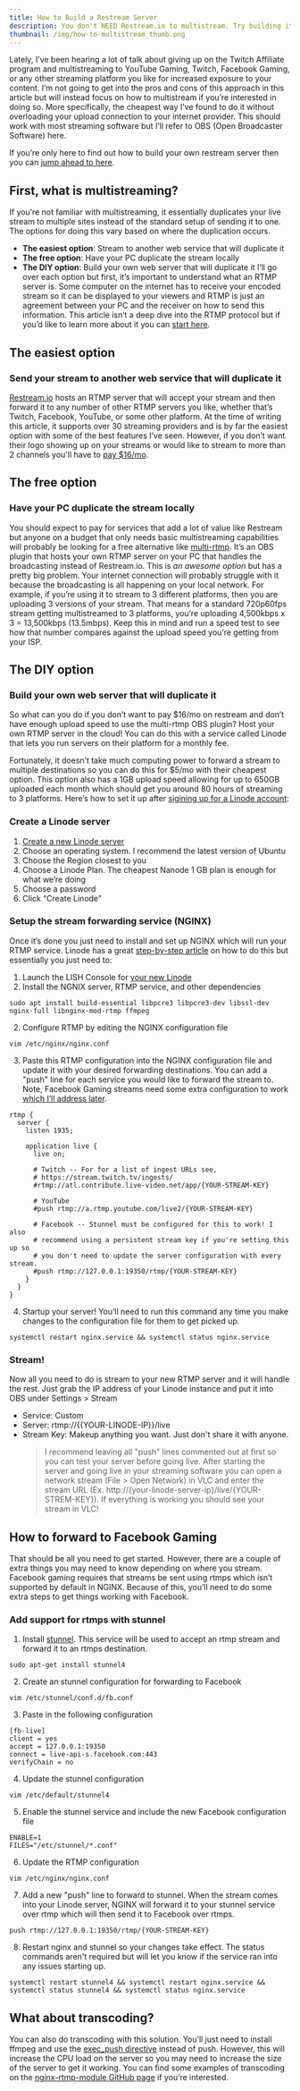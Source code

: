 ```yaml
---
title: How to Build a Restream Server
description: You don't NEED Restream.io to multistream. Try building it yourself for less!
thumbnail: /img/how-to-multistream_thumb.png
---
```


Lately, I’ve been hearing a lot of talk about giving up on the Twitch Affiliate program and multistreaming to YouTube Gaming, Twitch, Facebook Gaming, or any other streaming platform you like for increased exposure to your content. I’m not going to get into the pros and cons of this approach in this article but will instead focus on how to multistream if you’re interested in doing so. More specifically, the cheapest way I’ve found to do it without overloading your upload connection to your internet provider. This should work with most streaming software but I’ll refer to OBS (Open Broadcaster Software) here.

If you’re only here to find out how to build your own restream server then you can [jump ahead to here](#the-diy-option).

## First, what is multistreaming?

If you’re not familiar with multistreaming, it essentially duplicates your live stream to multiple sites instead of the standard setup of sending it to one. The options for doing this vary based on where the duplication occurs.

- **The easiest option**: Stream to another web service that will duplicate it
- **The free option**: Have your PC duplicate the stream locally
- **The DIY option**: Build your own web server that will duplicate it
  I’ll go over each option but first, it’s important to understand what an RTMP server is. Some computer on the internet has to receive your encoded stream so it can be displayed to your viewers and RTMP is just an agreement between your PC and the receiver on how to send this information. This article isn’t a deep dive into the RTMP protocol but if you’d like to learn more about it you can [start here](https://www.adobe.com/content/dam/acom/en/devnet/rtmp/pdf/rtmp_specification_1.0.pdf).

## The easiest option

### Send your stream to another web service that will duplicate it

[Restream.io](https://restream.io/multistreaming) hosts an RTMP server that will accept your stream and then forward it to any number of other RTMP servers you like, whether that’s Twitch, Facebook, YouTube, or some other platform. At the time of writing this article, it supports over 30 streaming providers and is by far the easiest option with some of the best features I’ve seen. However, if you don’t want their logo showing up on your streams or would like to stream to more than 2 channels you'll have to [pay $16/mo](https://restream.io/pricing).

## The free option

### Have your PC duplicate the stream locally

You should expect to pay for services that add a lot of value like Restream but anyone on a budget that only needs basic multistreaming capabilities will probably be looking for a free alternative like [multi-rtmp](https://obsproject.com/forum/resources/multiple-rtmp-outputs-plugin.964/). It’s an OBS plugin that hosts your own RTMP server on your PC that handles the broadcasting instead of Restream.io. This is _an awesome option_ but has a pretty big problem. Your internet connection will probably struggle with it because the broadcasting is all happening on your local network. For example, if you’re using it to stream to 3 different platforms, then you are uploading 3 versions of your stream. That means for a standard 720p60fps stream getting multistreamed to 3 platforms, you’re uploading 4,500kbps x 3 = 13,500kbps (13.5mbps). Keep this in mind and run a speed test to see how that number compares against the upload speed you’re getting from your ISP.

## The DIY option

### Build your own web server that will duplicate it

So what can you do if you don’t want to pay $16/mo on restream and don’t have enough upload speed to use the multi-rtmp OBS plugin? Host your own RTMP server in the cloud! You can do this with a service called Linode that lets you run servers on their platform for a monthly fee.

Fortunately, it doesn’t take much computing power to forward a stream to multiple destinations so you can do this for $5/mo with their cheapest option. This option also has a 1GB upload speed allowing for up to 650GB uploaded each month which should get you around 80 hours of streaming to 3 platforms. Here’s how to set it up after [sigining up for a Linode account](https://login.linode.com/signup):

### Create a Linode server

1. [Create a new Linode server](https://cloud.linode.com/linodes/create)
2. Choose an operating system. I recommend the latest version of Ubuntu
3. Choose the Region closest to you
4. Choose a Linode Plan. The cheapest Nanode 1 GB plan is enough for what we’re doing
5. Choose a password
6. Click “Create Linode”
   <blog-post-image src="/img/how-to-multistream_1.gif"></blog-post-image>

### Setup the stream forwarding service (NGINX)

Once it’s done you just need to install and set up NGINX which will run your RTMP service. Linode has a great [step-by-step article](https://www.linode.com/docs/guides/set-up-a-streaming-rtmp-server/) on how to do this but essentially you just need to:

1. Launch the LISH Console for [your new Linode](https://cloud.linode.com/linodes?view=grid)
2. Install the NGNIX server, RTMP service, and other dependencies

```
sudo apt install build-essential libpcre3 libpcre3-dev libssl-dev nginx-full libnginx-mod-rtmp ffmpeg
```

2. Configure RTMP by editing the NGINX configuration file

```
vim /etc/nginx/nginx.conf
```

3. Paste this RTMP configuration into the NGINX configuration file and update it with your desired forwarding destinations. You can add a "push" line for each service you would like to forward the stream to. Note, Facebook Gaming streams need some extra configuration to work [which I’ll address later](#how-to-forward-to-facebook-gaming).

```shell
rtmp {
  server {
    listen 1935;

    application live {
      live on;

      # Twitch -- For for a list of ingest URLs see,
      # https://stream.twitch.tv/ingests/
      #rtmp://atl.contribute.live-video.net/app/{YOUR-STREAM-KEY}

      # YouTube
      #push rtmp://a.rtmp.youtube.com/live2/{YOUR-STREAM-KEY}

      # Facebook -- Stunnel must be configured for this to work! I also
      # recommend using a persistent stream key if you're setting this up so
      # you don't need to update the server configuration with every stream.
      #push rtmp://127.0.0.1:19350/rtmp/{YOUR-STREAM-KEY}
    }
  }
}
```

4. Startup your server! You’ll need to run this command any time you make changes to the configuration file for them to get picked up.

```shell
systemctl restart nginx.service && systemctl status nginx.service
```

### Stream!

Now all you need to do is stream to your new RTMP server and it will handle the rest. Just grab the IP address of your Linode instance and put it into OBS under Settings > Stream

- Service: Custom
- Server: rtmp://{{YOUR-LINODE-IP}}/live
- Stream Key: Makeup anything you want. Just don't share it with anyone.
  > I recommend leaving all "push" lines commented out at first so you can test your server before going live. After starting the server and going live in your streaming software you can open a network stream (File > Open Network) in VLC and enter the stream URL (Ex. http://{your-linode-server-ip}/live/{YOUR-STREM-KEY}). If everything is working you should see your stream in VLC!

## How to forward to Facebook Gaming

That should be all you need to get started. However, there are a couple of extra things you may need to know depending on where you stream. Facebook gaming requires that streams be sent using rtmps which isn’t supported by default in NGINX. Because of this, you’ll need to do some extra steps to get things working with Facebook.

### Add support for rtmps with stunnel

1. Install [stunnel](https://www.stunnel.org/). This service will be used to accept an rtmp stream and forward it to an rtmps destination.

```
sudo apt-get install stunnel4
```

2. Create an stunnel configuration for forwarding to Facebook

```
vim /etc/stunnel/conf.d/fb.conf
```

3. Paste in the following configuration

```
[fb-live]
client = yes
accept = 127.0.0.1:19350
connect = live-api-s.facebook.com:443
verifyChain = no
```

4. Update the stunnel configuration

```
vim /etc/default/stunnel4
```

5. Enable the stunnel service and include the new Facebook configuration file

```
ENABLE=1
FILES="/etc/stunnel/*.conf"
```

6. Update the RTMP configuration

```
vim /etc/nginx/nginx.conf
```

7. Add a new "push" line to forward to stunnel. When the stream comes into your Linode server, NGINX will forward it to your stunnel service over rtmp which will then send it to Facebook over rtmps.

```
push rtmp://127.0.0.1:19350/rtmp/{YOUR-STREAM-KEY}
```

8. Restart nginx and stunnel so your changes take effect. The status commands aren't required but will let you know if the service ran into any issues starting up.

```
systemctl restart stunnel4 && systemctl restart nginx.service && systemctl status stunnel4 && systemctl status nginx.service
```

## What about transcoding?

You can also do transcoding with this solution. You’ll just need to install ffmpeg and use the [exec_push directive](https://github.com/arut/nginx-rtmp-module/wiki/Directives#exec_push) instead of push. However, this will increase the CPU load on the server so you may need to increase the size of the server to get it working. You can find some examples of transcoding on the [nginx-rtmp-module GitHub page](https://github.com/arut/nginx-rtmp-module) if you’re interested.

